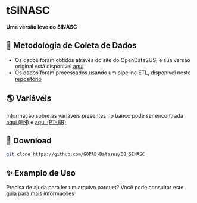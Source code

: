 # tSINASC

**Uma versão leve do SINASC**

## 🧪 Metodologia de Coleta de Dados
- Os dados foram obtidos através do site do OpenDataSUS, e sua versão original está disponível [aqui](https://opendatasus.saude.gov.br/dataset/sistema-de-informacao-sobre-nascidos-vivos-sinasc)
- Os dados foram processados usando um pipeline ETL, disponível neste [repositório](https://github.com/GOPAD-Datasus/ETL-SINASC)

## 🌎 Variáveis
Informação sobre as variáveis presentes no banco pode ser encontrada [aqui (EN)](docs/features.md) e [aqui (PT-BR)](docs/featuresPTBR.md)

## 🚀 Download
```bash
git clone https://github.com/GOPAD-Datasus/DB_SINASC
```

## ✨ Examplo de Uso
Precisa de ajuda para ler um arquivo parquet? Você pode consultar este [guia](examples/use_example.ipynb) para mais informações